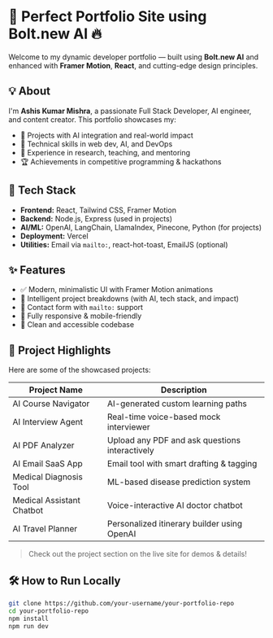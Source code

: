 # 🚀 Perfect Portfolio Site using Bolt.new AI 🔥

Welcome to my dynamic developer portfolio — built using **Bolt.new AI** and enhanced with **Framer Motion**, **React**, and cutting-edge design principles.

## 💡 About

I'm **Ashis Kumar Mishra**, a passionate Full Stack Developer, AI engineer, and content creator. This portfolio showcases my:

- 🚀 Projects with AI integration and real-world impact
- 📜 Technical skills in web dev, AI, and DevOps
- 🧠 Experience in research, teaching, and mentoring
- 🏆 Achievements in competitive programming & hackathons

## 🔧 Tech Stack

- **Frontend:** React, Tailwind CSS, Framer Motion
- **Backend:** Node.js, Express (used in projects)
- **AI/ML:** OpenAI, LangChain, LlamaIndex, Pinecone, Python (for projects)
- **Deployment:** Vercel
- **Utilities:** Email via `mailto:`, react-hot-toast, EmailJS (optional)

## ✨ Features

- ✅ Modern, minimalistic UI with Framer Motion animations
- 🧠 Intelligent project breakdowns (with AI, tech stack, and impact)
- 📨 Contact form with `mailto:` support
- 📱 Fully responsive & mobile-friendly
- 🎯 Clean and accessible codebase

## 📂 Project Highlights

Here are some of the showcased projects:

| Project Name               | Description                                      |
|---------------------------|--------------------------------------------------|
| AI Course Navigator        | AI-generated custom learning paths               |
| AI Interview Agent         | Real-time voice-based mock interviewer           |
| AI PDF Analyzer            | Upload any PDF and ask questions interactively   |
| AI Email SaaS App          | Email tool with smart drafting & tagging         |
| Medical Diagnosis Tool     | ML-based disease prediction system               |
| Medical Assistant Chatbot  | Voice-interactive AI doctor chatbot              |
| AI Travel Planner          | Personalized itinerary builder using OpenAI      |

> Check out the project section on the live site for demos & details!

## 🛠️ How to Run Locally

```bash
git clone https://github.com/your-username/your-portfolio-repo
cd your-portfolio-repo
npm install
npm run dev
